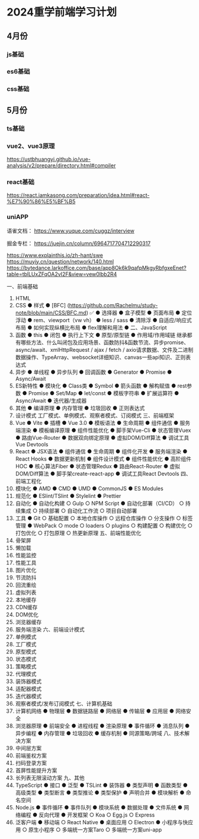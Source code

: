 # 2024重学前端学习计划
## 4月份
### js基础
### es6基础
### css基础

## 5月份
### ts基础
### vue2、vue3原理
https://ustbhuangyi.github.io/vue-analysis/v2/prepare/directory.html#compiler
### react基础
https://react.iamkasong.com/preparation/idea.html#react-%E7%90%86%E5%BF%B5
### uniAPP

语雀文档： https://www.yuque.com/cuggz/interview

掘金专栏： https://juejin.cn/column/6964717704712290317


https://www.explainthis.io/zh-hant/swe
https://muyiy.cn/question/network/140.html
https://bytedance.larkoffice.com/base/app8Ok6k9qafpMkgyRbfgxeEnet?table=tblLUxZFqOA2vI2F&view=vew0lbb2R4

一、前端基础
1. HTML
2. CSS
● 样式
● [BFC] (https://github.com/Rachelmu/study-note/blob/main/CSS/BFC.md) ✅
● 选择器
● 盒子模型
● 页面布局
● 定位浮动
● rem、viewport（vw vh）
● less / sass
● 清除浮
● 自适应/响应式布局
● 如何实现纵横比布局
● flex理解和用法
● 二、JavaScript
1. 函数
● this
● 闭包
● 执行上下文
● 原型/原型链
● 作用域/作用域链
继承都有哪些方法、什么叫闭包及应用场景、函数防抖&函数节流、异步promise、async/await、xmlHttpRequest / ajax / fetch / axio请求数据、文件及二进制数据操作、TypeArray、websocket详细知识、canvas一些api知识、正则表达式
2. 异步
● 单线程
● 异步队列
● 回调函数
● Generator
● Promise
● Async/Await
3. ES新特性
● 模块化
● Class类
● Symbol
● 箭头函数
● 解构赋值
● rest参数
● Promise
● Set/Map
● let/const
● 模板字符串
● 扩展运算符
● Async/Await
● 迭代器/生成器
4. 其他
● 编译原理
● 内存管理
● 垃圾回收
● 正则表达式
5. 设计模式
工厂模式、单例模式、观察者模式、订阅模式
三、前端框架
1. Vue
● Vite
● 插槽
● Vue 3.0
● 模板语法
● 生命周期
● 组件通信
● 服务端渲染
● 模板编译原理
● 组件性能优化
● 脚手架Vue-Cli
● 状态管理Vuex
● 路由Vue-Router
● 数据双向绑定原理
● 虚拟DOM/Diff算法
● 调试工具Vue Devtools
2. React
● JSX语法
● 组件通信
● 生命周期
● 组件化开发
● 服务端渲染
● React Hooks
● 数据更新机制
● 组件设计模式
● 组件性能优化
● 高阶组件HOC
● 核心算法Fiber
● 状态管理Redux
● 路由React-Router
● 虚拟DOM/Diff算法
● 脚手架create-react-app
● 调试工具React Devtools
四、前端工程化
1. 模块化
● AMD
● CMD
● UMD
● CommonJS
● ES Modules
2. 规范化
● ESlint/TSlint
● Stylelint
● Prettier
3. 自动化
● 自动化构建
  ○ Gulp
  ○ NPM Script
● 自动化部署（CI/CD）
  ○ 持续集成
  ○ 持续部署
  ○ 自动化工作流
  ○ 项目自动部署
4. 工具
● Git
  ○ 基础配置
  ○ 本地仓库操作
  ○ 远程仓库操作
  ○ 分支操作
  ○ 标签管理
● WebPack
  ○ mode
  ○ loaders
  ○ plugins
  ○ 构建配置
  ○ 构建优化
  ○ 打包优化
  ○ 打包原理
  ○ 热更新原理
五、前端性能优化
1. 骨架屏
2. 懒加载
3. 性能监控
4. 性能工具
5. 图片优化
6. 节流防抖
7. 回流重绘
8. 虚拟列表
9. 本地缓存
10. CDN缓存
11. DOM优化
12. 浏览器缓存
13. 服务端渲染
六、前端设计模式
1. 单例模式
2. 工厂模式
3. 原型模式
4. 状态模式
5. 策略模式
6. 代理模式
7. 装饰器模式
8. 适配器模式
9. 迭代器模式
10. 观察者模式/发布订阅模式
七、计算机基础
1. 计算机网络
● 物理层
● 数据链路层
● 网络层
● 传输层
● 应用层
● 网络安全
2. 浏览器原理
● 前端安全
● 进程线程
● 渲染原理
● 事件循环
● 消息队列
● 异步编程
● 内存管理
● 垃圾回收
● 缓存机制
● 同源策略/跨域
八、技术解决方案
1. 中间层方案
2. 前端鉴权方案
3. 扫码登录方案
4. 首屏性能提升方案
5. 长列表无限滚动方案
九、其他
1. TypeScript
● 接口
● 泛型
● TSLint
● 装饰器
● 类型声明
● 函数类型
● 高级类型
● 类型断言
● 类型推论
● 类型保护
● 声明合并
● 模块解析
● 命名空间
2. Node.js
● 事件循环
● 事件队列
● 模块系统
● 数据处理
● 文件系统
● 网络编程
● 反向代理
● 开发框架
  ○ Koa
  ○ Egg.js
  ○ Express
3. 泛客户端
● 移动端
  ○ React Native
● 桌面应用
  ○ Electron
● 小程序与快应用
  ○ 原生小程序
  ○ 多端统一方案Taro
  ○ 多端统一方案uni-app
